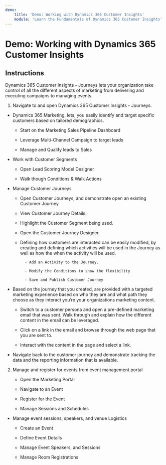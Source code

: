 ```yaml
---
demo:
    title: 'Demo: Working with Dynamics 365 Customer Insights'
    module: 'Learn the Fundamentals of Dynamics 365 Customer Insights'
---
```


# Demo: Working with Dynamics 365 Customer Insights

## Instructions

Dynamics 365 Customer Insights - Journeys lets your organization take control of all the different aspects of marketing from delivering and executing campaigns to managing events. 

1. Navigate to and open Dynamics 365 Customer Insights - Journeys.

- Dynamics 365 Marketing, lets, you easily identify and target specific customers based on tailored demographics. 

	- Start on the Marketing Sales Pipeline Dashboard

	- Leverage Multi-Channel Campaign to target leads

	- Manage and Qualify leads to Sales

- Work with Customer Segments

	- Open Lead Scoring Model Designer

	- Walk though Conditions & Walk Actions

- Manage Customer Journeys 

	- Open Customer Journeys, and demonstrate open an existing Customer Journey 

	- View Customer Journey Details.

	- Highlight the Customer Segment being used. 

	- Open the Customer Journey Designer

	- Defining how customers are interacted can be easily modified, by creating and defining which activities will be used in the Journey as well as how the when the activity will be used. 

     		- Add an Activity to the Journey.

     		- Modify the Conditions to show the flexibility

     		- Save and Publish Customer Journey

- Based on the journey that you created, are provided with a targeted marketing experience based on who they are and what path they choose as they interact you’re your organizations marketing content. 

	- Switch to a customer persona and open a pre-defined marketing email that was sent. Walk through and explain how the different content in the email can be leveraged. 

	- Click on a link in the email and browse through the web page that you are sent to. 

	- Interact with the content in the page and select a link. 

- Navigate back to the customer journey and demonstrate tracking the data and the reporting information that is available. 

2. Manage and register for events from event management portal

	- Open the Marketing Portal

	- Navigate to an Event

	- Register for the Event

	- Manage Sessions and Schedules

- Manage event sessions, speakers, and venue Logistics

	- Create an Event

	- Define Event Details

	- Manage Event Speakers, and Sessions

	- Manage Room Registrations


